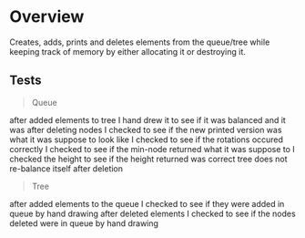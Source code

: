 # Overview

Creates, adds, prints and deletes elements from the queue/tree while keeping track of memory by either allocating it or destroying it.

## Tests

> Queue

after added elements to tree I hand drew it to see if it was balanced and it was
after deleting nodes I checked to see if the new printed version was what it was suppose to look like
I checked to see if the rotations occured correctly
I checked to see if the min-node returned what it was suppose to
I checked the height to see if the height returned was correct
tree does not re-balance itself after deletion

> Tree

after added elements to the queue I checked to see if they were added in queue by hand drawing
after deleted elements I checked to see if the nodes deleted were in queue by hand drawing
